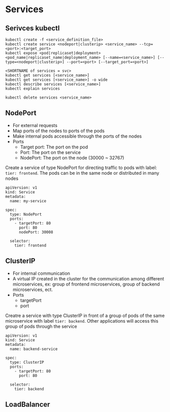 # Services

## Serivces kubectl

```
kubectl create -f <service_definition_file>
kubectl create service <nodeport|clusterip> <service_name> --tcp=<port>:<target_port>
kubectl expose <pod|replicaset|deployment> <pod_name|replicaset_name|deployment_name> [--name=<service_name>] [--type=<nodeport|clusterip>] --port=<port> [--target_port=<port>]

<SHORTNAME of services = svc>
kubectl get services [<service_name>] 
kubectl get services [<service_name>] -o wide
kubectl describe services [<service_name>]
kubectl explain services

kubectl delete services <service_name>
```

## NodePort

- For external requests
- Map ports of the nodes to ports of the pods
- Make internal pods accessible through the ports of the nodes
- Ports
  - Target port: The port on the pod
  - Port: The port on the service
  - NodePort: The port on the node (30000 ~ 32767)

Create a service of type NodePort for directing traffic to pods with label: `tier: frontend`. The pods can be in the same node or distributed in many nodes
```
apiVersion: v1
kind: Service
metadata:
  name: my-service

spec:
  type: NodePort
  ports:
    - targetPort: 80
      port: 80
      nodePort: 30008

  selector:
    tier: frontend
```

## ClusterIP

- For internal communication
- A virtual IP created in the cluster for the communication among different microservices, ex: group of frontend microservices, group of backend microservices, ect.
- Ports
  - targetPort
  - port

Creatre a service with type ClusterIP in front of a group of pods of the same microservice with label `tier: backend`. Other applications will access this group of pods through the service
```
apiVersion: v1
kind: Service
metadata:
  name: backend-service

spec:
  type: ClusterIP
  ports:
    - targetPort: 80
      port: 80

  selector:
    tier: backend
```

## LoadBalancer
